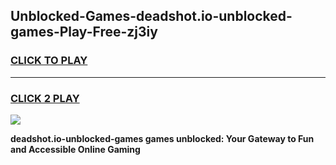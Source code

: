 
## Unblocked-Games-deadshot.io-unblocked-games-Play-Free-zj3iy
<h3>
<a href="https://premium76.site?title=deadshot.io-unblocked-games&ref=10A">CLICK TO PLAY</a></h3>
<hr>

<h3>
<a href="https://premium76.site?title=deadshot.io-unblocked-games&ref=10A">CLICK 2 PLAY</a>
  
</h3>

<a href="https://premium76.site?title=deadshot.io-unblocked-games&ref=10A"><img src="https://clearcache.store/games.png"></a>


**deadshot.io-unblocked-games games unblocked: Your Gateway to Fun and Accessible Online Gaming**
